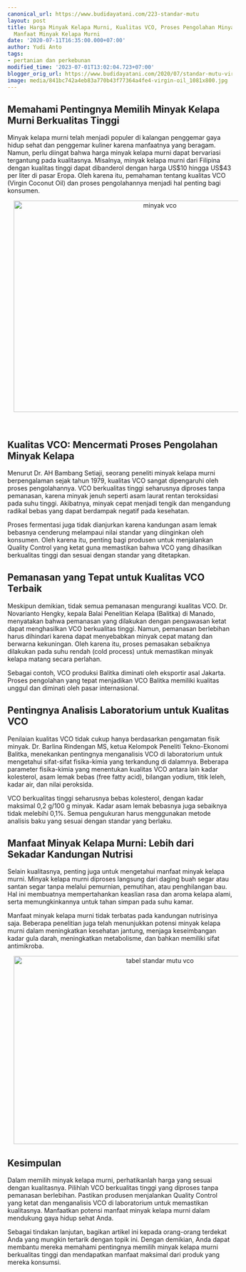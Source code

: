 ```yaml
---
canonical_url: https://www.budidayatani.com/223-standar-mutu
layout: post
title: Harga Minyak Kelapa Murni, Kualitas VCO, Proses Pengolahan Minyak Kelapa, dan
  Manfaat Minyak Kelapa Murni
date: '2020-07-11T16:35:00.000+07:00'
author: Yudi Anto
tags:
- pertanian dan perkebunan
modified_time: '2023-07-01T13:02:04.723+07:00'
blogger_orig_url: https://www.budidayatani.com/2020/07/standar-mutu-virgin-coconut-oil-terbaik.html
image: media/841bc742a4eb83a770b43f77364a4fe4-virgin-oil_1081x800.jpg
---
```

<h2>Memahami Pentingnya Memilih Minyak Kelapa Murni Berkualitas Tinggi</h2><p>Minyak kelapa murni telah menjadi populer di kalangan penggemar gaya hidup sehat dan penggemar kuliner karena manfaatnya yang beragam. Namun, perlu diingat bahwa harga minyak kelapa murni dapat bervariasi tergantung pada kualitasnya. Misalnya, minyak kelapa murni dari Filipina dengan kualitas tinggi dapat dibanderol dengan harga US$10 hingga US$43 per liter di pasar Eropa. Oleh karena itu, pemahaman tentang kualitas VCO (Virgin Coconut Oil) dan proses pengolahannya menjadi hal penting bagi konsumen.</p><div class="separator" style="clear: both; text-align: center;"><a href="https://blogger.googleusercontent.com/img/b/R29vZ2xl/AVvXsEgoqe6VqzjpcwYg9Wf3QmkoHIXUALx8xoo--aRgxqB1ZY-5HAsYTt8b_fPTDDQtFrQzypAaqQkziguYuK3E1gVCn8p-hNsum-rBqWrHbTpG7tVtnJW7yA6N9VMorvqSkcpbntgtMdopjrCz8ti5lU29-DMnxRyGPaISQceKbR2HUmA27xxDgdAQpaZGOg_V/s437/virgin-oil_1081x800.jpg" imageanchor="1" style="margin-left: 1em; margin-right: 1em;"><img alt="minyak vco" border="0" data-original-height="323" data-original-width="437" height="474" src="https://blogger.googleusercontent.com/img/b/R29vZ2xl/AVvXsEgoqe6VqzjpcwYg9Wf3QmkoHIXUALx8xoo--aRgxqB1ZY-5HAsYTt8b_fPTDDQtFrQzypAaqQkziguYuK3E1gVCn8p-hNsum-rBqWrHbTpG7tVtnJW7yA6N9VMorvqSkcpbntgtMdopjrCz8ti5lU29-DMnxRyGPaISQceKbR2HUmA27xxDgdAQpaZGOg_V/w640-h474/virgin-oil_1081x800.jpg" width="640" /></a></div><p><br /></p><h2>Kualitas VCO: Mencermati Proses Pengolahan Minyak Kelapa</h2><p>Menurut Dr. AH Bambang Setiaji, seorang peneliti minyak kelapa murni berpengalaman sejak tahun 1979, kualitas VCO sangat dipengaruhi oleh proses pengolahannya. VCO berkualitas tinggi seharusnya diproses tanpa pemanasan, karena minyak jenuh seperti asam laurat rentan teroksidasi pada suhu tinggi. Akibatnya, minyak cepat menjadi tengik dan mengandung radikal bebas yang dapat berdampak negatif pada kesehatan.</p><p>Proses fermentasi juga tidak dianjurkan karena kandungan asam lemak bebasnya cenderung melampaui nilai standar yang diinginkan oleh konsumen. Oleh karena itu, penting bagi produsen untuk menjalankan Quality Control yang ketat guna memastikan bahwa VCO yang dihasilkan berkualitas tinggi dan sesuai dengan standar yang ditetapkan.</p><h2>Pemanasan yang Tepat untuk Kualitas VCO Terbaik</h2><p>Meskipun demikian, tidak semua pemanasan mengurangi kualitas VCO. Dr. Novarianto Hengky, kepala Balai Penelitian Kelapa (Balitka) di Manado, menyatakan bahwa pemanasan yang dilakukan dengan pengawasan ketat dapat menghasilkan VCO berkualitas tinggi. Namun, pemanasan berlebihan harus dihindari karena dapat menyebabkan minyak cepat matang dan berwarna kekuningan. Oleh karena itu, proses pemasakan sebaiknya dilakukan pada suhu rendah (cold process) untuk memastikan minyak kelapa matang secara perlahan.</p><p>Sebagai contoh, VCO produksi Balitka diminati oleh eksportir asal Jakarta. Proses pengolahan yang tepat menjadikan VCO Balitka memiliki kualitas unggul dan diminati oleh pasar internasional.</p><h2>Pentingnya Analisis Laboratorium untuk Kualitas VCO</h2><p>Penilaian kualitas VCO tidak cukup hanya berdasarkan pengamatan fisik minyak. Dr. Barlina Rindengan MS, ketua Kelompok Peneliti Tekno-Ekonomi Balitka, menekankan pentingnya menganalisis VCO di laboratorium untuk mengetahui sifat-sifat fisika-kimia yang terkandung di dalamnya. Beberapa parameter fisika-kimia yang menentukan kualitas VCO antara lain kadar kolesterol, asam lemak bebas (free fatty acid), bilangan yodium, titik leleh, kadar air, dan nilai peroksida.</p><p>VCO berkualitas tinggi seharusnya bebas kolesterol, dengan kadar maksimal 0,2 g/100 g minyak. Kadar asam lemak bebasnya juga sebaiknya tidak melebihi 0,1%. Semua pengukuran harus menggunakan metode analisis baku yang sesuai dengan standar yang berlaku.</p><h2>Manfaat Minyak Kelapa Murni: Lebih dari Sekadar Kandungan Nutrisi</h2><p>Selain kualitasnya, penting juga untuk mengetahui manfaat minyak kelapa murni. Minyak kelapa murni diproses langsung dari daging buah segar atau santan segar tanpa melalui pemurnian, pemutihan, atau penghilangan bau. Hal ini membuatnya mempertahankan keaslian rasa dan aroma kelapa alami, serta memungkinkannya untuk tahan simpan pada suhu kamar.</p><p>Manfaat minyak kelapa murni tidak terbatas pada kandungan nutrisinya saja. Beberapa penelitian juga telah menunjukkan potensi minyak kelapa murni dalam meningkatkan kesehatan jantung, menjaga keseimbangan kadar gula darah, meningkatkan metabolisme, dan bahkan memiliki sifat antimikroba.</p><div class="separator" style="clear: both; text-align: center;"><a href="https://blogger.googleusercontent.com/img/b/R29vZ2xl/AVvXsEjtRdiVNr4zExy3Addbgcx3oCWNaDapY2OOb_HifYvO6f-iWG25_oNx3RCQUxZuQTRBWDkf7WouSM3DWPfwrrXRLVoc89IlF6tyIZLqrjhXHxMccDL4kQHrKPc82jQYG-t9RXUIjUFAaSeMdwEuwawl51oCOka3w3y-LaS1o3d0U-q4OUIWepC5g43auXPR/s447/kualitas_1213x800.jpg" imageanchor="1" style="margin-left: 1em; margin-right: 1em;"><img alt="tabel standar mutu vco" border="0" data-original-height="295" data-original-width="447" height="422" src="https://blogger.googleusercontent.com/img/b/R29vZ2xl/AVvXsEjtRdiVNr4zExy3Addbgcx3oCWNaDapY2OOb_HifYvO6f-iWG25_oNx3RCQUxZuQTRBWDkf7WouSM3DWPfwrrXRLVoc89IlF6tyIZLqrjhXHxMccDL4kQHrKPc82jQYG-t9RXUIjUFAaSeMdwEuwawl51oCOka3w3y-LaS1o3d0U-q4OUIWepC5g43auXPR/w640-h422/kualitas_1213x800.jpg" width="640" /></a></div><h2>Kesimpulan</h2><p>Dalam memilih minyak kelapa murni, perhatikanlah harga yang sesuai dengan kualitasnya. Pilihlah VCO berkualitas tinggi yang diproses tanpa pemanasan berlebihan. Pastikan produsen menjalankan Quality Control yang ketat dan menganalisis VCO di laboratorium untuk memastikan kualitasnya. Manfaatkan potensi manfaat minyak kelapa murni dalam mendukung gaya hidup sehat Anda.</p><p>Sebagai tindakan lanjutan, bagikan artikel ini kepada orang-orang terdekat Anda yang mungkin tertarik dengan topik ini. Dengan demikian, Anda dapat membantu mereka memahami pentingnya memilih minyak kelapa murni berkualitas tinggi dan mendapatkan manfaat maksimal dari produk yang mereka konsumsi.</p>